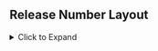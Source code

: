 ## Release Number Layout
<details>
  <summary>Click to Expand</summary>
Armory release numbers help customers to distinguish releases at a glance
<pre><!-- language: lang-none -->
| Armory CD Sample | 
| ---------------- | 
|  2  .  28  .  7  | 
    \      \     \
     \      \     Dot Release ("Dot" Version. Contains Bug Fixes, CVE Updates, and Some Flagged Features)
      \      Major Release (Long Term Support(LTS) and Feature Releases. Contains Major Feature, Base Code and Library changes, Fixes, and CVE Updates)
      Indicates Armory CD Spinnaker Project (A "1" denotes the OSS Spinnaker Project)
</pre></details>